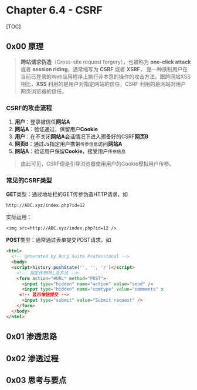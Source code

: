 # Chapter 6.4 - CSRF

[TOC]

## 0x00 原理

> **跨站请求伪造**（Cross-site request forgery），也被称为 **one-click attack** 或者 **session riding**，通常缩写为 **CSRF** 或者 **XSRF**， 是一种挟制用户在当前已登录的Web应用程序上执行非本意的操作的攻击方法。跟跨网站XSS相比，**XSS** 利用的是用户对指定网站的信任，CSRF 利用的是网站对用户网页浏览器的信任。

### CSRF的攻击流程

1. **用户**：登录被信任**网站A**
2. **网站A**：验证通过，保留用户**Cookie**
3. **用户**：在不关闭**网站A**会话情况下进入预备好的CSRF**网页B**
4. **网页B**：通过Js指定用户携带`传参信息`访问**网站A**
5. **网站A**：验证用户保留**Cookie**，接受用户`传参信息`

> 由此可见，CSRF便是引导浏览器使用用户的Cookie模拟用户传参。

### 常见的CSRF类型

**GET**类型：通过地址栏的GET传参伪造HTTP请求，如

```
http://ABC.xyz/index.php?id=12
```

实际运用：

```
<img src=http://ABC.xyz/index.php?id=12 />
```

**POST**类型：通常通过表单提交POST请求，如

```html
<html>
  <!-- generated by Burp Suite Professional -->
  <body>
  <script>history.pushState('', '', '/')</script>
    <!-- 指定传参URL及方法 -->
  	<form action="#URL" method="POST">
      <input type="hidden" name="action" value="send" />
      <input type="hidden" name="comtype" value="comments" x
     <!-- 显示按钮提交 -->	
      <input type="submit" value="Submit request" />
    </form>
  </body>
</html>
```



## 0x01 渗透思路

## 0x02 渗透过程

## 0x03 思考与要点

